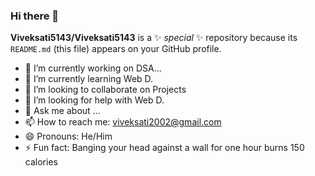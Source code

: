 ### Hi there 👋
**Viveksati5143/Viveksati5143** is a ✨ _special_ ✨ repository because its `README.md` (this file) appears on your GitHub profile.

- 🔭 I’m currently working on DSA...
- 🌱 I’m currently learning Web D.
- 👯 I’m looking to collaborate on Projects
- 🤔 I’m looking for help with Web D.
- 💬 Ask me about ...
- 📫 How to reach me: viveksati2002@gmail.com
- 😄 Pronouns: He/Him
- ⚡ Fun fact: Banging your head against a wall for one hour burns 150 calories
